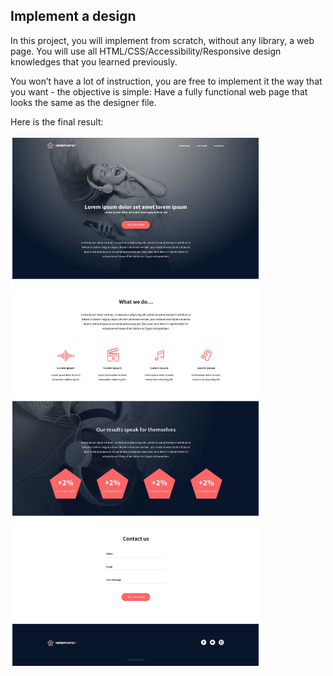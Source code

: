 ## Implement a design

In this project, you will implement from scratch, without any library, a web page. You will use all HTML/CSS/Accessibility/Responsive design knowledges that you learned previously.

You won’t have a lot of instruction, you are free to implement it the way that you want - the objective is simple: Have a fully functional web page that looks the same as the designer file.

Here is the final result:

![Final Picture](https://github.com/TravisAdamson/atlas-headphones/blob/e504827d4054359ba8ab0467ad494ce37b968043/ReadmeScreen.png)